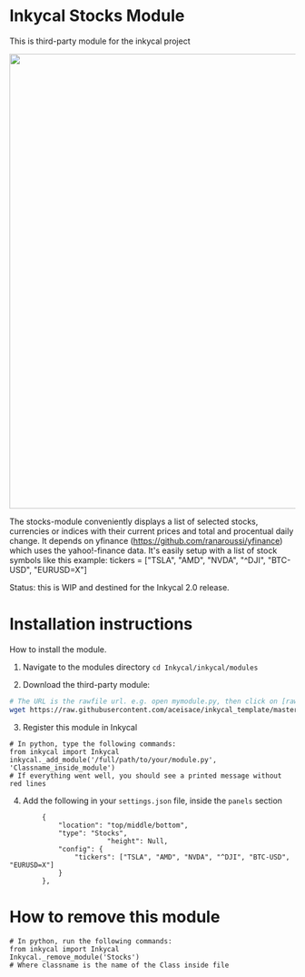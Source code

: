 # Inkycal Stocks Module
This is third-party module for the inkycal project

<p align="center">
<img src="https://github.com/worstface/inkycal_stocks/blob/master/inkycal_stock.jpg" width="800">
</p>

The stocks-module conveniently displays a list of selected stocks, currencies or indices with their current prices and total and procentual daily change.
It depends on yfinance (https://github.com/ranaroussi/yfinance) which uses the yahoo!-finance data.
It's easily setup with a list of stock symbols like this example: tickers = ["TSLA", "AMD", "NVDA", "^DJI", "BTC-USD", "EURUSD=X"]

Status: this is WIP and destined for the Inkycal 2.0 release.


# Installation instructions
How to install the module.

1) Navigate to the modules directory
`cd Inkycal/inkycal/modules`

2) Download the third-party module:
```bash
# The URL is the rawfile url. e.g. open mymodule.py, then click on [raw] to see the rawfile-url
wget https://raw.githubusercontent.com/aceisace/inkycal_template/master/mymodule.py
```

3) Register this module in Inkycal
```python3
# In python, type the following commands:
from inkycal import Inkycal
inkycal._add_module('/full/path/to/your/module.py', 'Classname_inside_module')
# If everything went well, you should see a printed message without red lines
```

4) Add the following in your `settings.json` file, inside the `panels` section
```
		{
			"location": "top/middle/bottom",
			"type": "Stocks",
                        "height": Null,
			"config": {
				"tickers": ["TSLA", "AMD", "NVDA", "^DJI", "BTC-USD", "EURUSD=X"]
			}
		},
```

# How to remove this module
```python3
# In python, run the following commands:
from inkycal import Inkycal
Inkycal._remove_module('Stocks')
# Where classname is the name of the Class inside file
```
